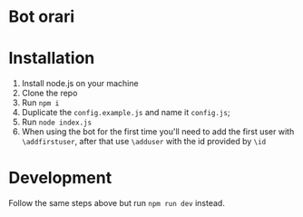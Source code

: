 # Bot orari

# Installation

1. Install node.js on your machine
2. Clone the repo
3. Run `npm i`
4. Duplicate the `config.example.js` and name it `config.js`;
5. Run `node index.js`
6. When using the bot for the first time you'll need to add the first user with `\addfirstuser`, after that use `\adduser` with the id provided by `\id`

# Development

Follow the same steps above but run `npm run dev` instead.
